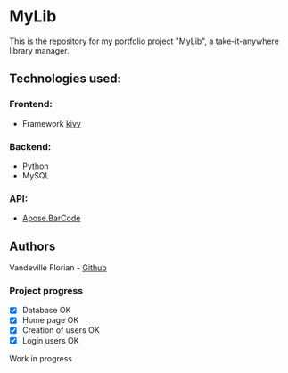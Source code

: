 # MyLib
This is the repository for my portfolio project "MyLib", a take-it-anywhere library manager.

## Technologies used:
### Frontend:
- Framework [kivy](https://kivy.org/)

### Backend:
- Python
- MySQL

### API:
- [Apose.BarCode](https://products.aspose.com/barcode/python-net/)

## Authors
Vandeville Florian - [Github](https://github.com/VandevilleF)


### Project progress
- [x] Database OK
- [x] Home page OK
- [x] Creation of users OK
- [x] Login users OK

Work in progress

